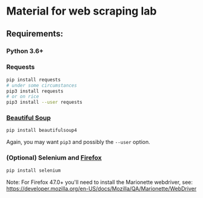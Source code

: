 # Material for web scraping lab

## Requirements:

### Python 3.6+

### Requests

```bash
pip install requests
# under some circumstances
pip3 install requests
# or on rice
pip3 install --user requests
```

### [Beautiful Soup](http://www.crummy.com/software/BeautifulSoup)

```bash
pip install beautifulsoup4
```
Again, you may want `pip3` and possibly the `--user` option.

### (Optional) Selenium and [Firefox](https://mozilla.org/firefox)

```bash
pip install selenium
```

Note: For  Firefox 47.0+ you'll need to install the Marionette webdriver, see:
    https://developer.mozilla.org/en-US/docs/Mozilla/QA/Marionette/WebDriver
